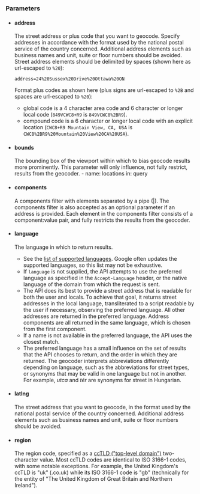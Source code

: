 <!--- This is a generated file, do not edit! -->
<!--- [START maps_http_parameters_geocode] -->


<h3 id="parameters">Parameters</h3>

-   <h4 id="address">address</h4>

    The street address or plus code that you want to geocode. Specify addresses in accordance with the format used by the national postal service of the country concerned. Additional address elements such as business names and unit, suite or floor numbers should be avoided. Street address elements should be delimited by spaces (shown here as url-escaped to `%20`):

    `address=24%20Sussex%20Drive%20Ottawa%20ON`

    Format plus codes as shown here (plus signs are url-escaped to `%2B` and spaces are url-escaped to `%20`):

    -   global code is a 4 character area code and 6 character or longer local code (`849VCWC8+R9` is `849VCWC8%2BR9`).
    -   compound code is a 6 character or longer local code with an explicit location (`CWC8+R9 Mountain View, CA, USA` is `CWC8%2BR9%20Mountain%20View%20CA%20USA`).

-   <h4 id="bounds">bounds</h4>

    The bounding box of the viewport within which to bias geocode results more prominently. This parameter will only influence, not fully restrict, results from the geocoder.  - name: locations
    in: query

-   <h4 id="components">components</h4>

    A components filter with elements separated by a pipe (|). The components filter is also accepted as an optional parameter if an address is provided. Each element in the components filter consists of a component:value pair, and fully restricts the results from the geocoder.



-   <h4 id="language">language</h4>

    The language in which to return results.

    -   See the [list of supported languages](https://developers.google.com/maps/faq#languagesupport). Google often updates the supported languages, so this list may not be exhaustive.
    -   If `language` is not supplied, the API attempts to use the preferred language as specified in the `Accept-Language` header, or the native language of the domain from which the request is sent.
    -   The API does its best to provide a street address that is readable for both the user and locals. To achieve that goal, it returns street addresses in the local language, transliterated to a script readable by the user if necessary, observing the preferred language. All other addresses are returned in the preferred language. Address components are all returned in the same language, which is chosen from the first component.
    -   If a name is not available in the preferred language, the API uses the closest match.
    -   The preferred language has a small influence on the set of results that the API chooses to return, and the order in which they are returned. The geocoder interprets abbreviations differently depending on language, such as the abbreviations for street types, or synonyms that may be valid in one language but not in another. For example, *utca* and *tér* are synonyms for street in Hungarian.

-   <h4 id="latlng">latlng</h4>

    The street address that you want to geocode, in the format used by the national postal service of the country concerned. Additional address elements such as business names and unit, suite or floor numbers should be avoided.

-   <h4 id="region">region</h4>

    The region code, specified as a [ccTLD ("top-level domain")](https://en.wikipedia.org/wiki/List_of_Internet_top-level_domains#Country_code_top-level_domains) two-character value. Most ccTLD codes are identical to ISO 3166-1 codes, with some notable exceptions. For example, the United Kingdom's ccTLD is "uk" (.co.uk) while its ISO 3166-1 code is "gb" (technically for the entity of "The United Kingdom of Great Britain and Northern Ireland").

<!--- [END maps_http_parameters_geocode] -->